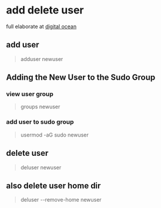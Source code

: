 # add delete user

full elaborate at [digital ocean](https://www.digitalocean.com/community/tutorials/how-to-add-and-delete-users-on-ubuntu-18-04)

## add user

> adduser newuser

## Adding the New User to the Sudo Group

### view user group

> groups newuser

### add user to sudo group

> usermod -aG sudo newuser

## delete user

> deluser newuser

## also delete user home dir

> deluser --remove-home newuser
